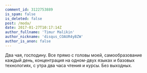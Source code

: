 ```yaml
---
comment_id: 3122753889
is_spam: false
is_deleted: false
post: /moda/
date: 2017-01-27T10:17:14Z
author_fullname: 'Timur Malikin'
author_nickname: 'disqus_COAUR4yBZW'
author_is_anon: false
---
```


<p>Два чая, господину. Все прямо с головы моей, самообразование каждый день, концентрация на одном-двух языках и базовых технологиях, с утра два часа чтения и курсы. Без выходных.</p>
